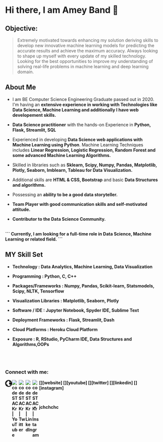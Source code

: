 # Hi there, I am Amey Band 👋

## Objective:
> Extremely motivated towards enhancing my solution deriving skills to develop new innovative machine learning models for predicting the accurate results and achieve the maximum accuracy. Always looking to shape up myself with every update of my skilled technology. Looking for the best opportunities to improve my understanding of solving real-life problems in machine learning and deep learning domain. 

## About Me
- I am BE Computer Science Engineering Graduate passed out in 2020. I'm having an <b>extensive experience in working with Technologies like Data Science, Machine Learning and additionally I have web developement skills.</b>

- <b>Data Science practitioner</b> with the hands-on Experience in <b>Python, Flask, Streamlit, SQL</b>

- Experienced in developing <b>Data Science web applications with Machine Learning using Python</b>. Machine Learning Techniques includes <b>Linear Regression, Logistic Regression, Random Forest and some advanced Machine Learning Algorithms.</b>

- Skilled in libraries such as <b>Sklearn, Scipy, Numpy, Pandas, Matplotlib, Plotly, Seaborn, Imblearn, Tableau for Data Visualization.</b>

- Additional skills are <b>HTML & CSS, Bootstrap</b> and basic <b>Data Structures and algorithms.</b>

- Possessing an <b>ability to be a good data storyteller.</b>

- <b>Team Player with good communication skills and self-motivated attitude.</b>

- <b>Contributor to the Data Science Community.</b>

<br>
<b>
```
 Currently, I am looking for a full-time role in Data Science, Machine Learning or related field.
```
<b>
<br>

## MY Skill Set

- <b>Technology</b>               : Data Analytics, Machine Learning, Data Visualization

- <b>Programming</b>               : Python, C, C++

- <b>Packages/Frameworks </b>      : Numpy, Pandas, Scikit-learn, Statsmodels, Scipy, NLTK, Tensorflow

- <b>Visualization Libraries</b>   : Matplotlib, Seaborn, Plotly 

- <b>Software / IDE</b>            : Jupyter Notebook, Spyder IDE, Sublime Text

- <b>Deployment Frameworks</b>     : Flask, Streamlit, Dash 

- <b>Cloud Platforms</b>           : Heroku Cloud Platform 

- <b>Exposure </b>                 : R, RStudio, PyCharm IDE, Data Structures and Algorithms,OOPs

<!--
<br><br>
![Alt Text](https://github.com/DheerajKumar97/DheerajKumar97/blob/master/res%20gif.gif)
-->
<br><br>
### Connect with me:

[<img align="left" alt="codeSTACKr.com" width="22px" src="https://raw.githubusercontent.com/iconic/open-iconic/master/svg/globe.svg" />][website]
[<img align="left" alt="codeSTACKr | YouTube" width="22px" src="https://cdn.jsdelivr.net/npm/simple-icons@v3/icons/youtube.svg" />][youtube]
[<img align="left" alt="codeSTACKr | Twitter" width="22px" src="https://cdn.jsdelivr.net/npm/simple-icons@v3/icons/twitter.svg" />][twitter]
[<img align="left" alt="codeSTACKr | LinkedIn" width="22px" src="https://cdn.jsdelivr.net/npm/simple-icons@v3/icons/linkedin.svg" />][linkedin]
[<img align="left" alt="codeSTACKr | Instagram" width="22px" src="https://cdn.jsdelivr.net/npm/simple-icons@v3/icons/instagram.svg" />][instagram]

<br />

- jchchchc

